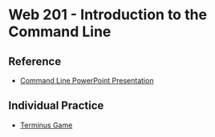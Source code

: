 # Web 201 - Introduction to the Command Line

## Reference
- <a href="CommandLine.pptx" target="_blank">Command Line PowerPoint Presentation</a>

## Individual Practice
- [Terminus Game](http://web.mit.edu/mprat/Public/web/Terminus/Web/main.html)